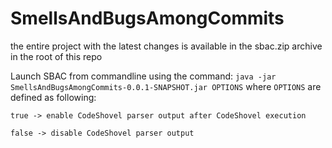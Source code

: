 # SmellsAndBugsAmongCommits
the entire project with the latest changes is available in the sbac.zip archive in the root of this repo

Launch SBAC from commandline using the command: ```java -jar SmellsAndBugsAmongCommits-0.0.1-SNAPSHOT.jar OPTIONS```
  where ```OPTIONS``` are defined as following:
  
  ```true -> enable CodeShovel parser output after CodeShovel execution```
  
  ```false -> disable CodeShovel parser output```
